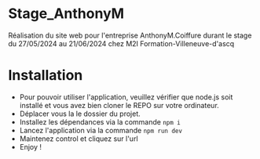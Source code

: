 # Stage_AnthonyM
Réalisation du site web pour l'entreprise AnthonyM.Coiffure durant le stage du 27/05/2024 au 21/06/2024 chez M2I Formation-Villeneuve-d'ascq

# Installation
 - Pour pouvoir utiliser l'application, veuillez vérifier que node.js soit installé et vous avez bien cloner le REPO sur votre ordinateur.
 - Déplacer vous la le dossier du projet.
 - Installez les dépendances via la commande `npm i`
 - Lancez l'application via la commande `npm run dev`
 - Maintenez control et cliquez sur l'url
 - Enjoy !
